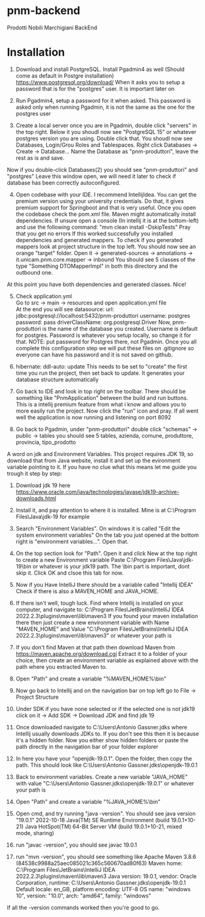 # pnm-backend
Prodotti Nobili Marchigiani BackEnd

# Installation

1) Download and install PostgreSQL. Install Pgadmin4 as well (Should come as default in Postgre installation)
   https://www.postgresql.org/download/
   When it asks you to setup a password that is for the "postgres" user. It is important later on

2) Run Pgadmin4, setup a password for it when asked. This password is asked only when running Pgadmin, it is not the same as the one for the postgres user

3) Create a local server
once you are in Pgadmin, double click "servers" in the top right. Below it you shoudl now see "PostgreSQL 15" or whatever     postgres version you are using. Double click that.
You shoudl now see Databases, Login/Grou Roles and Tablespaces.
Right click Databases -> Create -> Database...
Name the Database as "pnm-produttori", leave the rest as is and save.

Now if you double-click Databases(2) you should see "pnm-produttori" and "postgres"
Leave this window open, we will need it later to check if database has been correctly autoconfigured.

4) Open codebase with your IDE. I recommend IntellijIdea. You can get the premium version using your university credentials.
   Do that, it gives premium support for Springboot and that is very useful.
   Once you open the codebase check the pom.xml file.
   Maven might automatically install dependencies.
   If unsure open a console (In intellij it is at the bottom-left) and use the following command:
   "mvn clean install -DskipTests"
   Pray that you get no errors
   If this worked successfully you installed dependencies and generated mappers.
   To check if you generated mappers look at project structure in the top left. You should now see an orange "target"    folder.
   Open it -> generated-sources -> annotations -> it.unicam.pnm.core.mapper -> inbound
   You should see 5 classes of the type "Something DTOMapperImpl" in both this directory and the outbound one.

At this point you have both dependencies and generated classes. Nice!

5) Check application.yml  
   Go to src -> main -> resources and open application.yml file  
   At the end you will see
   datasource:
   url: jdbc:postgresql://localhost:5432/pnm-produttori
   username: postgres
   password: pass
   driverClassName: org.postgresql.Driver
   Now, pnm-produttori is the name of the database you created. Username is default for postgres. Password is whatever you setup locally, so change it for that. NOTE: put password for Postgres there, not Pgadmin.
   Once you all complete this configuration step we will put these files on .gitignore so everyone can have his password and it is not saved on github.

6) hibernate: ddl-auto: update 
   This needs to be set to "create" the first time you run the project, then set back to update.
   It generates your database structure automatically

7) Go back to IDE and look in top right on the toolbar. There should be something like "PnmApplication" between the build   and run buttons. This is a intellij premium feature from what i know and allows you to more easily run the project.
   Now click the "run" icon and pray. If all went well the application is now running and listening on port 8092

8) Go back to Pgadmin, under "pnm-produttori" double click "schemas" -> public -> tables
   you should see 5 tables, azienda, comune, produttore, provincia, tipo_prodotto


A word on jdk and Environment Variables.
This project requires JDK 19, so download that from Java website, install it and set up the evironment variable pointing to it.
If you have no clue what this means let me guide you trough it step by step:

1) Download jdk 19 here https://www.oracle.com/java/technologies/javase/jdk19-archive-downloads.html
2) Install it, and pay attention to where it is installed. Mine is at C:\Program Files\Java\jdk-19 for example
3) Search "Environment Variables". On windows it is called "Edit the system environment variables"
    On the tab you just opened at the bottom right is "environment variables...". Open that.
 
4) On the top section look for "Path". Open it and click New at the top right to create a new Environment variable
    Paste C:\Program Files\Java\jdk-19\bin or whatever is your jdk19 path.
    The \bin part is important, dont skip it. Click OK and clsoe this tab for now.
5) Now if you Have IntelliJ there should be a variable called "Intellij IDEA"
    Check if there is also a MAVEN_HOME and JAVA_HOME.
6) If there isn't well, tough luck. Find where Intellij is installed on your computer, and navigate to: C:\Program Files\JetBrains\IntelliJ IDEA 2022.2.3\plugins\maven\lib\maven3
    If you found your maven installation there then just create a new environment variable with Name "MAVEN_HOME" 
    and Value "C:\Program Files\JetBrains\IntelliJ IDEA 2022.2.3\plugins\maven\lib\maven3" or whatever your path is
7) If you don't find Maven at that path then download Maven from https://maven.apache.org/download.cgi
    Extract it to a folder of your choice, then create an environment variable as explained above with the path where you extracted Maven to.
8) Open "Path" and create a variable "%MAVEN_HOME%\bin"

9) Now go back to Intellij and on the navigation bar on top left go to File -> Project Structure
10) Under SDK if you have none selected or if the selected one is not jdk19 click on it -> Add SDK -> Download JDK and find jdk 19
11) Once downloaded navigate to C:\Users\Antonio Gassner\.jdks where Intellij usually downloads JDKs to. If you don't see this then it is because it's a hidden folder. Now you either show hidden folders or paste the path directly in the navigation bar of your folder explorer
12) In here you have your "openjdk-19.0.1". Open the folder, then copy the path. This should look like C:\Users\Antonio Gassner\.jdks\openjdk-19.0.1
13) Back to environment variables. Create a new variable "JAVA_HOME" with value "C:\Users\Antonio Gassner\.jdks\openjdk-19.0.1" or whatever your path is
14) Open "Path" and create a variable "%JAVA_HOME%\bin"
15) Open cmd, and try running "java -version". You should see
    java version "19.0.1" 2022-10-18
    Java(TM) SE Runtime Environment (build 19.0.1+10-21)
    Java HotSpot(TM) 64-Bit Server VM (build 19.0.1+10-21, mixed mode, sharing)
16) run "javac -version", you should see 
    javac 19.0.1
17) run "mvn -version", you should see something like
    Apache Maven 3.8.6 (84538c9988a25aec085021c365c560670ad80f63)
    Maven home: C:\Program Files\JetBrains\IntelliJ IDEA 2022.2.3\plugins\maven\lib\maven3
    Java version: 19.0.1, vendor: Oracle Corporation, runtime: C:\Users\Antonio Gassner\.jdks\openjdk-19.0.1
    Default locale: en_GB, platform encoding: UTF-8
    OS name: "windows 10", version: "10.0", arch: "amd64", family: "windows"

If all the -version commands worked then you're good to go.

